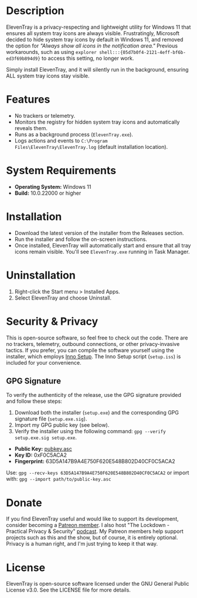 # Description
ElevenTray is a privacy-respecting and lightweight utility for Windows 11 that ensures all system tray icons are always visible. Frustratingly, Microsoft decided to hide system tray icons by default in Windows 11, and removed the option for *"Always show all icons in the notification area."* Previous workarounds, such as using `explorer shell:::{05d7b0f4-2121-4eff-bf6b-ed3f69b894d9}` to access this setting, no longer work.

Simply install ElevenTray, and it will silently run in the background, ensuring ALL system tray icons stay visible.

# Features
* No trackers or telemetry.
* Monitors the registry for hidden system tray icons and automatically reveals them.
* Runs as a background process (`ElevenTray.exe`).
* Logs actions and events to `C:\Program Files\ElevenTray\ElevenTray.log` (default installation location).

# System Requirements
* **Operating System:** Windows 11
* **Build:** 10.0.22000 or higher

# Installation
* Download the latest version of the installer from the Releases section.
* Run the installer and follow the on-screen instructions.
* Once installed, ElevenTray will automatically start and ensure that all tray icons remain visible. You'll see `ElevenTray.exe` running in Task Manager.

# Uninstallation
1. Right-click the Start menu > Installed Apps.
2. Select ElevenTray and choose Uninstall.

# Security & Privacy
This is open-source software, so feel free to check out the code. There are no trackers, telemetry, outbound connections, or other privacy-invasive tactics. If you prefer, you can compile the software yourself using the installer, which employs [Inno Setup](https://jrsoftware.org/isinfo.php). The Inno Setup script (`setup.iss`) is included for your convenience.

## GPG Signature
To verify the authenticity of the release, use the GPG signature provided and follow these steps:

1. Download both the installer (`setup.exe`) and the corresponding GPG signature file (`setup.exe.sig`).
2. Import my GPG public key (see below).
3. Verify the installer using the following command: `gpg --verify setup.exe.sig setup.exe`.

* **Public Key:** [pubkey.asc](https://lockdown.media/gpg/pubkey.asc)
* **Key ID:** 0xF0C5ACA2
* **Fingerprint:** 63D5A147B9A4E750F620E548B802D40CF0C5ACA2

Use: `gpg --recv-keys 63D5A147B9A4E750F620E548B802D40CF0C5ACA2`
or import with: `gpg --import path/to/public-key.asc`

# Donate
If you find ElevenTray useful and would like to support its development, consider becoming a [Patreon member](https://www.patreon.com/TheLockdown). I also host "The Lockdown - Practical Privacy & Security" [podcast](https://lockdown.media/podcast/). My Patreon members help support projects such as this and the show, but of course, it is entirely optional. Privacy is a human right, and I'm just trying to keep it that way.

# License
ElevenTray is open-source software licensed under the GNU General Public License v3.0. See the LICENSE file for more details.